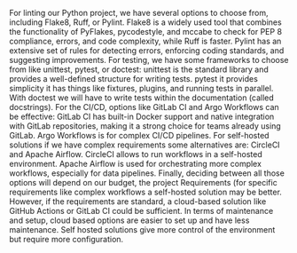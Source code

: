 For linting our Python project, we have several options to choose from, including Flake8, Ruff, or Pylint.
Flake8 is a widely used tool that combines the functionality of PyFlakes, pycodestyle, and mccabe to check for PEP 8 compliance, errors, and code complexity, while
Ruff is faster. Pylint has an extensive set of rules for detecting errors, enforcing coding standards, and suggesting improvements. 
For testing, we have some frameworks to choose from like unittest, pytest, or doctest: 
unittest is the standard library and provides a well-defined structure for writing tests. 
pytest it provides simplicity it has things like fixtures, plugins, and running tests in parallel.
With doctest we will have to write tests within the documentation (called docstrings).
For the CI/CD, options like GitLab CI and Argo Workflows can be effective: GitLab CI has built-in Docker support and native integration with GitLab repositories, 
making it a strong choice for teams already using GitLab. Argo Workflows is for complex CI/CD pipelines.
For self-hosted solutions if we have complex requirements some alternatives are: CircleCI and Apache Airflow.
CircleCI allows to run workflows in a self-hosted environment.
Apache Airflow is used for orchestrating more complex workflows, especially for data pipelines.
Finally, deciding between all those options will depend on our budget, the project Requirements (for specific requirements like complex workflows a self-hosted solution may be better.
However, if the requirements are standard, a cloud-based solution like GitHub Actions or GitLab CI could be sufficient. 
In terms of maintenance and setup, cloud based options are easier to set up and have less  maintenance. Self hosted solutions give more control of the environment but require
more configuration.
